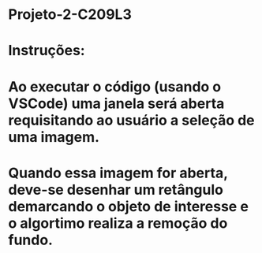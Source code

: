 # Projeto-2-C209L3

# Instruções:
# Ao executar o código (usando o VSCode) uma janela será aberta requisitando ao usuário a seleção de uma imagem.
# Quando essa imagem for aberta, deve-se desenhar um retângulo demarcando o objeto de interesse e o algortimo realiza a remoção do fundo.
